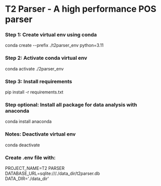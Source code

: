 # T2 Parser - A high performance POS parser

### Step 1: Create virtual env using conda
conda create --prefix ./t2parser_env python=3.11
### Step 2: Activate conda virtual env
conda activate ./2parser_env
### Step 3: Install requirements
pip install -r requirements.txt
### Step optional: Install all package for data analysis with anaconda
conda install anaconda
### Notes: Deactivate virtual env
conda deactivate
### Create .env file with:
PROJECT_NAME=T2 PARSER  
DATABASE_URL=sqlite:///./data_dir/t2parser.db  
DATA_DIR='./data_dir'  